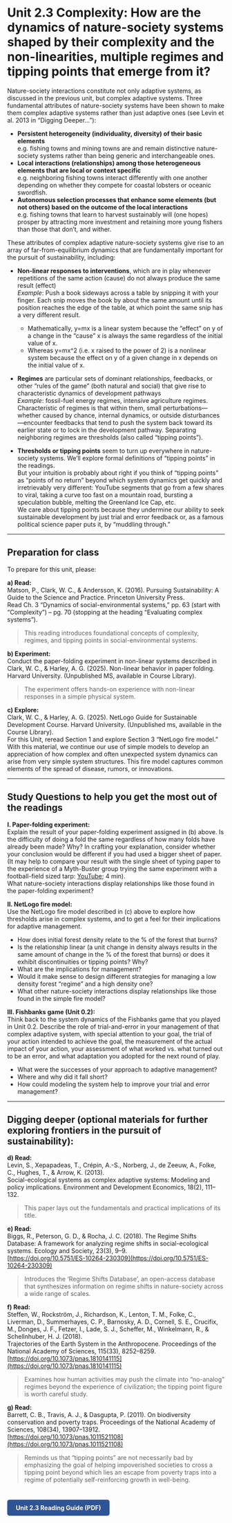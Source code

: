 # Unit 2.3 Complexity: How are the dynamics of nature-society systems shaped by their complexity and the non-linearities, multiple regimes and tipping points that emerge from it?

Nature-society interactions constitute not only adaptive systems, as discussed in the previous unit, but complex adaptive systems. Three fundamental attributes of nature-society systems have been shown to make them complex adaptive systems rather than just adaptive ones (see Levin et al. 2013 in “Digging Deeper…”):

- **Persistent heterogeneity (individuality, diversity) of their basic elements**  
  e.g. fishing towns and mining towns are and remain distinctive nature-society systems rather than being generic and interchangeable ones.
- **Local interactions (relationships) among those heterogeneous elements that are local or context specific**  
  e.g. neighboring fishing towns interact differently with one another depending on whether they compete for coastal lobsters or oceanic swordfish.
- **Autonomous selection processes that enhance some elements (but not others) based on the outcome of the local interactions**  
  e.g. fishing towns that learn to harvest sustainably will (one hopes) prosper by attracting more investment and retaining more young fishers than those that don’t, and wither.

These attributes of complex adaptive nature-society systems give rise to an array of far-from-equilibrium dynamics that are fundamentally important for the pursuit of sustainability, including:

- **Non-linear responses to interventions**, which are in play whenever repetitions of the same action (cause) do not always produce the same result (effect)  
  _Example_: Push a book sideways across a table by snipping it with your finger. Each snip moves the book by about the same amount until its position reaches the edge of the table, at which point the same snip has a very different result.  
  - Mathematically, y=mx is a linear system because the “effect” on y of a change in the “cause” x is always the same regardless of the initial value of x.  
  - Whereas y=mx^2 (i.e. x raised to the power of 2) is a nonlinear system because the effect on y of a given change in x depends on the initial value of x.

- **Regimes** are particular sets of dominant relationships, feedbacks, or other “rules of the game” (both natural and social) that give rise to characteristic dynamics of development pathways  
  _Example_: fossil-fuel energy regimes, intensive agriculture regimes.  
  Characteristic of regimes is that within them, small perturbations—whether caused by chance, internal dynamics, or outside disturbances—encounter feedbacks that tend to push the system back toward its earlier state or to lock in the development pathway. Separating neighboring regimes are thresholds (also called “tipping points”).

- **Thresholds or tipping points** seem to turn up everywhere in nature-society systems. We’ll explore formal definitions of “tipping points” in the readings.  
  But your intuition is probably about right if you think of “tipping points” as “points of no return” beyond which system dynamics get quickly and irretrievably very different: YouTube segments that go from a few shares to viral, taking a curve too fast on a mountain road, bursting a speculation bubble, melting the Greenland Ice Cap, etc.  
  We care about tipping points because they undermine our ability to seek sustainable development by just trial and error feedback or, as a famous political science paper puts it, by “muddling through.”  

---

## Preparation for class

To prepare for this unit, please:

**a) Read:**  
Matson, P., Clark, W. C., & Andersson, K. (2016). Pursuing Sustainability: A Guide to the Science and Practice. Princeton University Press.  
Read Ch. 3 “Dynamics of social-environmental systems,” pp. 63 (start with “Complexity”) – pg. 70 (stopping at the heading “Evaluating complex systems”).

> This reading introduces foundational concepts of complexity, regimes, and tipping points in social-environmental systems.

**b) Experiment:**  
Conduct the paper-folding experiment in non-linear systems described in Clark, W. C., & Harley, A. G. (2025). Non-linear behavior in paper folding. Harvard University. (Unpublished MS, available in Course Library).

> The experiment offers hands-on experience with non-linear responses in a simple physical system.

**c) Explore:**  
Clark, W. C., & Harley, A. G. (2025). NetLogo Guide for Sustainable Development Course. Harvard University. (Unpublished ms, available in the Course Library).  
For this Unit, reread Section 1 and explore Section 3 “NetLogo fire model.”  
With this material, we continue our use of simple models to develop an appreciation of how complex and often unexpected system dynamics can arise from very simple system structures. This fire model captures common elements of the spread of disease, rumors, or innovations.

---

## Study Questions to help you get the most out of the readings

**I. Paper-folding experiment:**  
Explain the result of your paper-folding experiment assigned in (b) above. Is the difficulty of doing a fold the same regardless of how many folds have already been made? Why? In crafting your explanation, consider whether your conclusion would be different if you had used a bigger sheet of paper.  
(It may help to compare your result with the single sheet of typing paper to the experience of a Myth-Buster group trying the same experiment with a football-field sized tarp: [YouTube](https://youtu.be/65Qzc3_NtGs?si=bIaHy4FsfrAnSyzo); 4 min).  
What nature-society interactions display relationships like those found in the paper-folding experiment?

**II. NetLogo fire model:**  
Use the NetLogo fire model described in (c) above to explore how thresholds arise in complex systems, and to get a feel for their implications for adaptive management.  
- How does initial forest density relate to the % of the forest that burns?  
- Is the relationship linear (a unit change in density always results in the same amount of change in the % of the forest that burns) or does it exhibit discontinuities or tipping points? Why?  
- What are the implications for management?  
- Would it make sense to design different strategies for managing a low density forest “regime” and a high density one?  
- What other nature-society interactions display relationships like those found in the simple fire model?

**III. Fishbanks game (Unit 0.2):**  
Think back to the system dynamics of the Fishbanks game that you played in Unit 0.2. Describe the role of trial-and-error in your management of that complex adaptive system, with special attention to your goal, the trial of your action intended to achieve the goal, the measurement of the actual impact of your action, your assessment of what worked vs. what turned out to be an error, and what adaptation you adopted for the next round of play.  
- What were the successes of your approach to adaptive management?  
- Where and why did it fall short?  
- How could modeling the system help to improve your trial and error management?

---

## Digging deeper (optional materials for further exploring frontiers in the pursuit of sustainability):

**d) Read:**  
Levin, S., Xepapadeas, T., Crépin, A.-S., Norberg, J., de Zeeuw, A., Folke, C., Hughes, T., & Arrow, K. (2013).  
Social-ecological systems as complex adaptive systems: Modeling and policy implications. Environment and Development Economics, 18(2), 111–132.  
> This paper lays out the fundamentals and practical implications of its title.

**e) Read:**  
Biggs, R., Peterson, G. D., & Rocha, J. C. (2018). The Regime Shifts Database: A framework for analyzing regime shifts in social-ecological systems. Ecology and Society, 23(3), 9–9.  
[https://doi.org/10.5751/ES-10264-230309](https://doi.org/10.5751/ES-10264-230309)  
> Introduces the ‘Regime Shifts Database’, an open-access database that synthesizes information on regime shifts in nature-society across a wide range of scales.

**f) Read:**  
Steffen, W., Rockström, J., Richardson, K., Lenton, T. M., Folke, C., Liverman, D., Summerhayes, C. P., Barnosky, A. D., Cornell, S. E., Crucifix, M., Donges, J. F., Fetzer, I., Lade, S. J., Scheffer, M., Winkelmann, R., & Schellnhuber, H. J. (2018).  
Trajectories of the Earth System in the Anthropocene. Proceedings of the National Academy of Sciences, 115(33), 8252–8259.  
[https://doi.org/10.1073/pnas.1810141115](https://doi.org/10.1073/pnas.1810141115)  
> Examines how human activities may push the climate into “no-analog” regimes beyond the experience of civilization; the tipping point figure is worth careful study.

**g) Read:**  
Barrett, C. B., Travis, A. J., & Dasgupta, P. (2011). On biodiversity conservation and poverty traps. Proceedings of the National Academy of Sciences, 108(34), 13907–13912.  
[https://doi.org/10.1073/pnas.1011521108](https://doi.org/10.1073/pnas.1011521108)  
> Reminds us that “tipping points” are not necessarily bad by emphasizing the goal of helping impoverished societies to cross a tipping point beyond which lies an escape from poverty traps into a regime of potentially self-reinforcing growth in well-being.


<a href="../course-library/unit-guides/unit-2-3.pdf" target="_blank" style="display:inline-block; padding:10px 20px; background:#2F5496; color:white; border-radius:5px; text-decoration:none; font-weight:bold; margin-top:24px;">
Unit 2.3 Reading Guide (PDF)
</a>